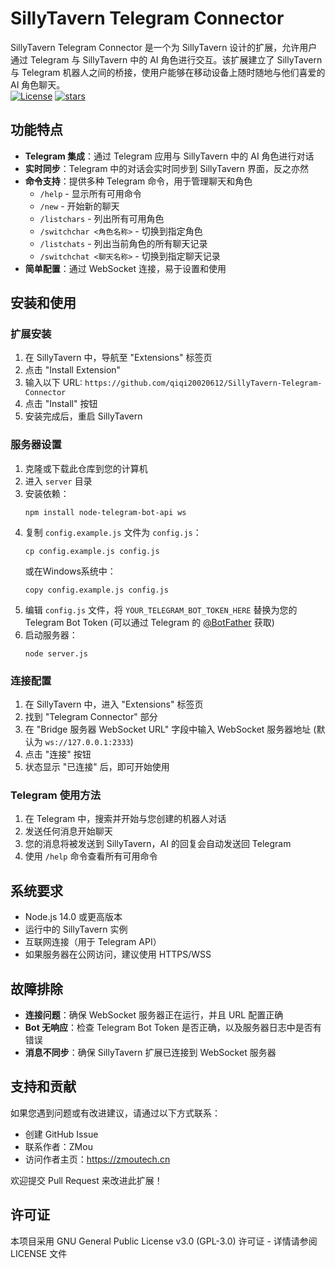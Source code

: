 # SillyTavern Telegram Connector

SillyTavern Telegram Connector 是一个为 SillyTavern 设计的扩展，允许用户通过 Telegram 与 SillyTavern 中的 AI 角色进行交互。该扩展建立了 SillyTavern 与 Telegram 机器人之间的桥接，使用户能够在移动设备上随时随地与他们喜爱的 AI 角色聊天。  
[![License](https://img.shields.io/github/license/qiqi20020612/SillyTavern-Telegram-Connector)](https://github.com/qiqi20020612/SillyTavern-Telegram-Connector/blob/main/LICENSE)
[![stars](https://img.shields.io/github/stars/qiqi20020612/SillyTavern-Telegram-Connector)](https://github.com/qiqi20020612/SillyTavern-Telegram-Connector)

## 功能特点

- **Telegram 集成**：通过 Telegram 应用与 SillyTavern 中的 AI 角色进行对话
- **实时同步**：Telegram 中的对话会实时同步到 SillyTavern 界面，反之亦然
- **命令支持**：提供多种 Telegram 命令，用于管理聊天和角色
  - `/help` - 显示所有可用命令
  - `/new` - 开始新的聊天
  - `/listchars` - 列出所有可用角色
  - `/switchchar <角色名称>` - 切换到指定角色
  - `/listchats` - 列出当前角色的所有聊天记录
  - `/switchchat <聊天名称>` - 切换到指定聊天记录
- **简单配置**：通过 WebSocket 连接，易于设置和使用

## 安装和使用

### 扩展安装

1. 在 SillyTavern 中，导航至 "Extensions" 标签页
2. 点击 "Install Extension"
3. 输入以下 URL: `https://github.com/qiqi20020612/SillyTavern-Telegram-Connector`
4. 点击 "Install" 按钮
5. 安装完成后，重启 SillyTavern

### 服务器设置

1. 克隆或下载此仓库到您的计算机
2. 进入 `server` 目录
3. 安装依赖：
   ```
   npm install node-telegram-bot-api ws
   ```
4. 复制 `config.example.js` 文件为 `config.js`：
   ```
   cp config.example.js config.js
   ```
   或在Windows系统中：
   ```
   copy config.example.js config.js
   ```
5. 编辑 `config.js` 文件，将 `YOUR_TELEGRAM_BOT_TOKEN_HERE` 替换为您的 Telegram Bot Token
   (可以通过 Telegram 的 [@BotFather](https://t.me/BotFather) 获取)
6. 启动服务器：
   ```
   node server.js
   ```

### 连接配置

1. 在 SillyTavern 中，进入 "Extensions" 标签页
2. 找到 "Telegram Connector" 部分
3. 在 "Bridge 服务器 WebSocket URL" 字段中输入 WebSocket 服务器地址
   (默认为 `ws://127.0.0.1:2333`)
4. 点击 "连接" 按钮
5. 状态显示 "已连接" 后，即可开始使用

### Telegram 使用方法

1. 在 Telegram 中，搜索并开始与您创建的机器人对话
2. 发送任何消息开始聊天
3. 您的消息将被发送到 SillyTavern，AI 的回复会自动发送回 Telegram
4. 使用 `/help` 命令查看所有可用命令

## 系统要求

- Node.js 14.0 或更高版本
- 运行中的 SillyTavern 实例
- 互联网连接（用于 Telegram API）
- 如果服务器在公网访问，建议使用 HTTPS/WSS

## 故障排除

- **连接问题**：确保 WebSocket 服务器正在运行，并且 URL 配置正确
- **Bot 无响应**：检查 Telegram Bot Token 是否正确，以及服务器日志中是否有错误
- **消息不同步**：确保 SillyTavern 扩展已连接到 WebSocket 服务器

## 支持和贡献

如果您遇到问题或有改进建议，请通过以下方式联系：

- 创建 GitHub Issue
- 联系作者：ZMou
- 访问作者主页：https://zmoutech.cn

欢迎提交 Pull Request 来改进此扩展！

## 许可证

本项目采用 GNU General Public License v3.0 (GPL-3.0) 许可证 - 详情请参阅 LICENSE 文件
